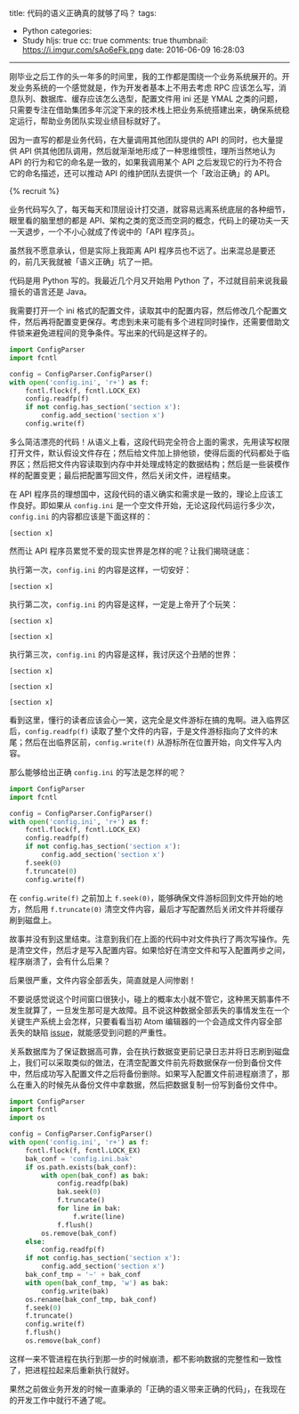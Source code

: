 title: 代码的语义正确真的就够了吗？
tags:
  - Python
categories:
  - Study
hljs: true
cc: true
comments: true
thumbnail: https://i.imgur.com/sAo6eFk.png
date: 2016-06-09 16:28:03
---


刚毕业之后工作的头一年多的时间里，我的工作都是围绕一个业务系统展开的。开发业务系统的一个感觉就是，作为开发者基本上不用去考虑 RPC 应该怎么写，消息队列、数据库、缓存应该怎么选型，配置文件用 ini 还是 YMAL 之类的问题，只需要专注在借助集团多年沉淀下来的技术栈上把业务系统搭建出来，确保系统稳定运行，帮助业务团队实现业绩目标就好了。

因为一直写的都是业务代码，在大量调用其他团队提供的 API 的同时，也大量提供 API 供其他团队调用，然后就渐渐地形成了一种思维惯性，理所当然地认为 API 的行为和它的命名是一致的，如果我调用某个 API 之后发现它的行为不符合它的命名描述，还可以推动 API 的维护团队去提供一个「政治正确」的 API。

<!-- more --><!-- indicate-the-source -->

{% recruit %}

业务代码写久了，每天每天和顶层设计打交道，就容易远离系统底层的各种细节，眼里看的脑里想的都是 API、架构之类的宽泛而空洞的概念，代码上的硬功夫一天一天退步，一个不小心就成了传说中的「API 程序员」。

虽然我不愿意承认，但是实际上我距离 API 程序员也不远了。出来混总是要还的，前几天我就被「语义正确」坑了一把。

代码是用 Python 写的。我最近几个月又开始用 Python 了，不过就目前来说我最擅长的语言还是 Java。

我需要打开一个 ini 格式的配置文件，读取其中的配置内容，然后修改几个配置文件，然后再将配置变更保存。考虑到未来可能有多个进程同时操作，还需要借助文件锁来避免进程间的竞争条件。写出来的代码是这样子的。

```python
import ConfigParser
import fcntl

config = ConfigParser.ConfigParser()
with open('config.ini', 'r+') as f:
    fcntl.flock(f, fcntl.LOCK_EX)
    config.readfp(f)
    if not config.has_section('section x'):
        config.add_section('section x')
    config.write(f)
```

多么简洁漂亮的代码！从语义上看，这段代码完全符合上面的需求，先用读写权限打开文件，默认假设文件存在；然后给文件加上排他锁，使得后面的代码都处于临界区；然后把文件内容读取到内存中并处理成特定的数据结构；然后是一些装模作样的配置变更；最后把配置写回文件，然后关闭文件，进程结束。

在 API 程序员的理想国中，这段代码的语义确实和需求是一致的，理论上应该工作良好。即如果从 `config.ini` 是一个空文件开始，无论这段代码运行多少次，`config.ini` 的内容都应该是下面这样的：

```
[section x]

```

然而让 API 程序员累觉不爱的现实世界是怎样的呢？让我们揭晓谜底：

执行第一次，`config.ini` 的内容是这样，一切安好：

```
[section x]

```

执行第二次，`config.ini` 的内容是这样，一定是上帝开了个玩笑：

```
[section x]

[section x]

```

执行第三次，`config.ini` 的内容是这样，我讨厌这个丑陋的世界：

```
[section x]

[section x]

[section x]

```

看到这里，懂行的读者应该会心一笑，这完全是文件游标在搞的鬼啊。进入临界区后，`config.readfp(f)` 读取了整个文件的内容，于是文件游标指向了文件的末尾；然后在出临界区前，`config.write(f)` 从游标所在位置开始，向文件写入内容。

那么能够给出正确 `config.ini` 的写法是怎样的呢？

```python
import ConfigParser
import fcntl

config = ConfigParser.ConfigParser()
with open('config.ini', 'r+') as f:
    fcntl.flock(f, fcntl.LOCK_EX)
    config.readfp(f)
    if not config.has_section('section x'):
        config.add_section('section x')
    f.seek(0)
    f.truncate(0)
    config.write(f)
```

在 `config.write(f)` 之前加上 `f.seek(0)`，能够确保文件游标回到文件开始的地方，然后用 `f.truncate(0)` 清空文件内容，最后才写配置然后关闭文件并将缓存刷到磁盘上。

故事并没有到这里结束。注意到我们在上面的代码中对文件执行了两次写操作。先是清空文件，然后才是写入配置内容。如果恰好在清空文件和写入配置两步之间，程序崩溃了，会有什么后果？

后果很严重，文件内容全部丢失，简直就是人间惨剧！

不要说感觉说这个时间窗口很狭小，碰上的概率太小就不管它，这种黑天鹅事件不发生就算了，一旦发生那可是大故障。且不说这种数据全部丢失的事情发生在一个关键生产系统上会怎样，只要看看当初 Atom 编辑器的一个会造成文件内容全部丢失的缺陷 [issue][1]，就能感受到问题的严重性。

关系数据库为了保证数据高可靠，会在执行数据变更前记录日志并将日志刷到磁盘上，我们可以采取类似的做法，在清空配置文件前先将数据保存一份到备份文件中，然后成功写入配置文件之后将备份删除。如果写入配置文件前进程崩溃了，那么在重入的时候先从备份文件中拿数据，然后把数据复制一份写到备份文件中。

```python
import ConfigParser
import fcntl
import os

config = ConfigParser.ConfigParser()
with open('config.ini', 'r+') as f:
    fcntl.flock(f, fcntl.LOCK_EX)
    bak_conf = 'config.ini.bak'
    if os.path.exists(bak_conf):
        with open(bak_conf) as bak:
            config.readfp(bak)
            bak.seek(0)
            f.truncate()
            for line in bak:
                f.write(line)
            f.flush()
        os.remove(bak_conf)
    else:
        config.readfp(f)
    if not config.has_section('section x'):
        config.add_section('section x')
    bak_conf_tmp = '~' + bak_conf
    with open(bak_conf_tmp, 'w') as bak:
        config.write(bak)
    os.rename(bak_conf_tmp, bak_conf)
    f.seek(0)
    f.truncate()
    config.write(f)
    f.flush()
    os.remove(bak_conf)
```

这样一来不管进程在执行到那一步的时候崩溃，都不影响数据的完整性和一致性了，把进程拉起来后重新执行就好。

果然之前做业务开发的时候一直秉承的「正确的语义带来正确的代码」，在我现在的开发工作中就行不通了呢。

[1]: https://github.com/atom/atom/issues/3158
